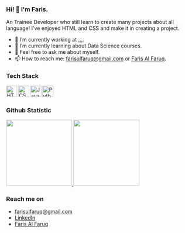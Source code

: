 ### Hi! 👋 I'm Faris.

An Trainee Developer who still learn to create many projects about all language! I've enjoyed HTML and CSS and make it in creating a project.

- 🔭 I’m currently working at <a href="https://farisalfaruq.my.id/">...</a>.
- 🌱 I’m currently learning about Data Science courses.
- 💬 Feel free to ask me about myself.
- 📫 How to reach me: farisulfaruq@gmail.com or <a href="https://farisalfaruq.my.id/">Faris Al Faruq</a>.

### Tech Stack
  <a href="#"><img align="left" alt="HTML" title="HTML" height="30px" src="https://upload.wikimedia.org/wikipedia/commons/thumb/6/61/HTML5_logo_and_wordmark.svg/120px-HTML5_logo_and_wordmark.svg.png"/></a>
  <a href="#"><img align="left" alt="CSS" title="CSS" height="30px" src="https://upload.wikimedia.org/wikipedia/commons/thumb/d/d5/CSS3_logo_and_wordmark.svg/120px-CSS3_logo_and_wordmark.svg.png"/></a>
  <a href="#"><img align="left" alt="Java" title="Java" height="30px" src="https://upload.wikimedia.org/wikipedia/en/thumb/3/30/Java_programming_language_logo.svg/234px-Java_programming_language_logo.svg.png"/></a>
  <a href="#"><img align="left" alt="Python" title="Python" height="30px" src="https://upload.wikimedia.org/wikipedia/commons/thumb/c/c3/Python-logo-notext.svg/110px-Python-logo-notext.svg.png"/></a>
  <br>
  <br>
  
### Github Statistic
<p align="left">
<a href="https://github.com/alpharouqi" width="100em">
  <img height="180em" src="https://github-readme-stats-eight-theta.vercel.app/api?username=alpharouqi&show_icons=true&theme=algolia&include_all_commits=true&count_private=true"/>
  <img height="180em" src="https://github-readme-stats-eight-theta.vercel.app/api/top-langs/?username=alpharouqi&layout=compact&langs_count=8&theme=algolia"/>
</a>
</p>

### Reach me on
- farisulfaruq@gmail.com
- <a href="https://linkedin.com/in/faris-al-faruq/">LinkedIn</a>
- <a href="https://farisalfaruq.my.id/">Faris Al Faruq</a>
